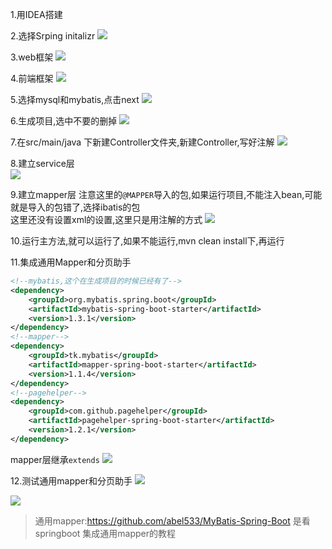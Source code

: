 1.用IDEA搭建

2.选择Srping initalizr
![](http://ociu0xfjm.bkt.clouddn.com/17-9-12/79077250.jpg)

3.web框架
![](http://ociu0xfjm.bkt.clouddn.com/17-9-12/74157863.jpg)

4.前端框架
![](http://ociu0xfjm.bkt.clouddn.com/17-9-12/34594970.jpg)

5.选择mysql和mybatis,点击next
![](http://ociu0xfjm.bkt.clouddn.com/17-9-12/15386898.jpg)

6.生成项目,选中不要的删掉
![](http://ociu0xfjm.bkt.clouddn.com/17-9-12/903407.jpg)

7.在src/main/java 下新建Controller文件夹,新建Controller,写好注解
![](http://ociu0xfjm.bkt.clouddn.com/17-9-12/27126418.jpg)

8.建立service层  
![](http://ociu0xfjm.bkt.clouddn.com/17-9-12/30058721.jpg)

9.建立mapper层
 注意这里的`@MAPPER`导入的包,如果运行项目,不能注入bean,可能就是导入的包错了,选择ibatis的包  
 这里还没有设置xml的设置,这里只是用注解的方式
![](http://ociu0xfjm.bkt.clouddn.com/17-9-12/10969681.jpg)

10.运行主方法,就可以运行了,如果不能运行,mvn clean install下,再运行

11.集成通用Mapper和分页助手

```xml
<!--mybatis,这个在生成项目的时候已经有了-->
<dependency>
    <groupId>org.mybatis.spring.boot</groupId>
    <artifactId>mybatis-spring-boot-starter</artifactId>
    <version>1.3.1</version>
</dependency>
<!--mapper-->
<dependency>
    <groupId>tk.mybatis</groupId>
    <artifactId>mapper-spring-boot-starter</artifactId>
    <version>1.1.4</version>
</dependency>
<!--pagehelper-->
<dependency>
    <groupId>com.github.pagehelper</groupId>
    <artifactId>pagehelper-spring-boot-starter</artifactId>
    <version>1.2.1</version>
</dependency>

```

mapper层继承`extends`
![](http://ociu0xfjm.bkt.clouddn.com/17-9-12/84836466.jpg)

12.测试通用mapper和分页助手
![](http://ociu0xfjm.bkt.clouddn.com/17-9-12/6569633.jpg)

![](http://ociu0xfjm.bkt.clouddn.com/17-9-12/67226280.jpg)

> 通用mapper:https://github.com/abel533/MyBatis-Spring-Boot
是看springboot 集成通用mapper的教程